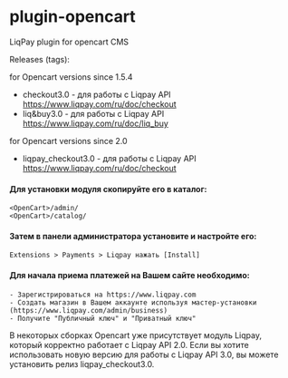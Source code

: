 plugin-opencart
===============

LiqPay plugin for opencart CMS

Releases (tags):

for Opencart versions since 1.5.4
- checkout3.0 - для работы с Liqpay API https://www.liqpay.com/ru/doc/checkout
- liq&buy3.0 - для работы с Liqpay API https://www.liqpay.com/ru/doc/liq_buy

for Opencart versions since 2.0
- liqpay_checkout3.0 - для работы с Liqpay API https://www.liqpay.com/ru/doc/checkout

#### Для установки модуля скопируйте его в каталог: ####

```
<OpenCart>/admin/
<OpenCart>/catalog/
```

#### Затем в панели администратора установите и настройте его: ####

```
Extensions > Payments > Liqpay нажать [Install]
```


#### Для начала приема платежей на Вашем сайте необходимо: ####
    - Зарегистрироваться на https://www.liqpay.com
    - Создать магазин в Вашем аккаунте используя мастер-установки (https://www.liqpay.com/admin/business)
    - Получите "Публичный ключ" и "Приватный ключ"
    
В некоторых сборках Opencart уже присутствует модуль Liqpay, который корректно работает с Liqpay API 2.0. Если вы хотите использовать новую версию для работы с Liqpay API 3.0, вы можете установить релиз liqpay_checkout3.0.
